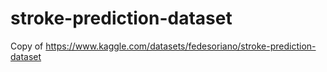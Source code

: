 # stroke-prediction-dataset
Copy of https://www.kaggle.com/datasets/fedesoriano/stroke-prediction-dataset
